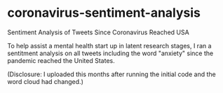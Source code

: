 # coronavirus-sentiment-analysis
Sentiment Analysis of Tweets Since Coronavirus Reached USA

To help assist a mental health start up in latent research stages, I ran a sentitment analysis on all tweets including the word "anxiety" since the pandemic reached the United States.

(Disclosure: I uploaded this months after running the initial code and the word cloud had changed.)
